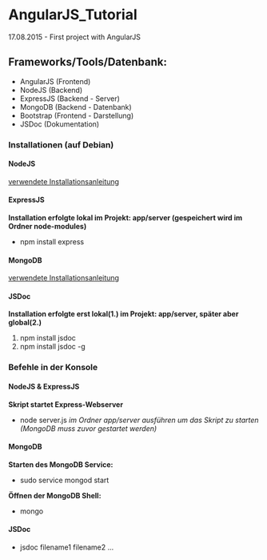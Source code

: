 # AngularJS_Tutorial
17.08.2015 - First project with AngularJS

## Frameworks/Tools/Datenbank:

- AngularJS (Frontend)
- NodeJS    (Backend)
- ExpressJS (Backend - Server)
- MongoDB   (Backend - Datenbank)
- Bootstrap (Frontend - Darstellung)
- JSDoc     (Dokumentation)

### Installationen (auf Debian)

#### NodeJS

[verwendete Installationsanleitung](https://github.com/joyent/node/wiki/installing-node.js-via-package-manager)

#### ExpressJS

**Installation erfolgte lokal im Projekt: app/server (gespeichert wird im Ordner node-modules)**
* npm install express

#### MongoDB

[verwendete Installationsanleitung](http://docs.mongodb.org/manual/tutorial/install-mongodb-on-debian/)

#### JSDoc

**Installation erfolgte erst lokal(1.) im Projekt: app/server, später aber global(2.)**

1. npm install jsdoc
2. npm install jsdoc -g

### Befehle in der Konsole

#### NodeJS & ExpressJS

**Skript startet Express-Webserver**
* node server.js *im Ordner app/server ausführen um das Skript zu starten (MongoDB muss zuvor gestartet werden)*

#### MongoDB

**Starten des MongoDB Service:**
* sudo service mongod start

**Öffnen der MongoDB Shell:**
* mongo

#### JSDoc

* jsdoc filename1 filename2 ...







